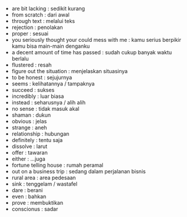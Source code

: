 - are bit lacking : sedikit kurang
- from scratch : dari awal
- through text : melalui teks
- rejection : penolakan
- proper : sesuai
- you seriously thought your could mess with me : kamu serius berpikir kamu bisa main-main denganku
- a decent amount of time has passed : sudah cukup banyak waktu berlalu
- flustered : resah
- figure out the situation : menjelaskan situasinya
- to be honest : sejujurnya
- seems : kelihatannya / tampaknya
- succeed : sukses
- incredibly : luar biasa
- instead : seharusnya / alih alih
- no sense : tidak masuk akal
- shaman : dukun
- obvious : jelas
- strange : aneh
- relationship : hubungan
- definitely : tentu saja 
- dissolve : larut
- offer : tawaran
- either : ...juga
- fortune telling house : rumah peramal
- out on a business trip : sedang dalam perjalanan bisnis
- rural area : area pedesaan
- sink : tenggelam / wastafel
- dare : berani
- even : bahkan
- prove : membuktikan
- conscionus : sadar


